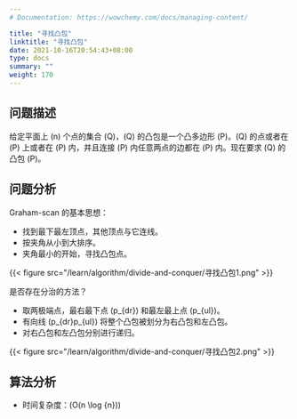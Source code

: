 ```yaml
---
# Documentation: https://wowchemy.com/docs/managing-content/

title: "寻找凸包"
linktitle: "寻找凸包"
date: 2021-10-16T20:54:43+08:00
type: docs
summary: ""
weight: 170
---
```


<!--more-->

## 问题描述

给定平面上 \(n\) 个点的集合 \(Q\)，\(Q\) 的凸包是一个凸多边形 \(P\)。\(Q\) 的点或者在 \(P\) 上或者在 \(P\) 内，并且连接 \(P\) 内任意两点的边都在 \(P\) 内。现在要求 \(Q\) 的凸包 \(P\)。

## 问题分析

Graham-scan 的基本思想：

- 找到最下最左顶点，其他顶点与它连线。
- 按夹角从小到大排序。
- 夹角最小的开始，寻找凸包点。

{{< figure src="/learn/algorithm/divide-and-conquer/寻找凸包1.png" >}}

是否存在分治的方法？

- 取两极端点，最右最下点 \(p_{dr}\) 和最左最上点 \(p_{ul}\)。
- 有向线 \(p_{dr}p_{ul}\) 将整个凸包被划分为右凸包和左凸包。
- 对右凸包和左凸包分别进行递归。

{{< figure src="/learn/algorithm/divide-and-conquer/寻找凸包2.png" >}}

## 算法分析

- 时间复杂度：\(O(n \log {n})\)